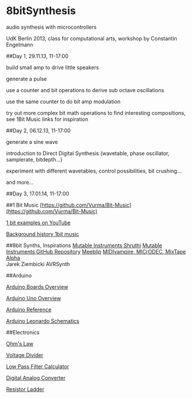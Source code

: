 8bitSynthesis
=============

audio synthesis with microcontrollers

UdK Berlin 2013, class for computational arts, workshop by Constantin Engelmann


##Day 1, 29.11.13, 11-17:00

build small amp to drive little speakers

generate a pulse

use a counter and bit operations to derive sub octave oscillations

use the same counter to do bit amp modulation

try out more complex bit math operations to find interesting compositions, see 1Bit Music links for inspiration

##Day 2, 06.12.13, 11-17:00

generate a sine wave

introduction to Direct Digital Synthesis (wavetable, phase oscillator, samplerate, bitdepth...)

experiment with different wavetables, control possibilities, bit crushing...

and more...   

##Day 3, 17.01.14, 11-17:00


##1 Bit Music
[https://github.com/Vurma/Bit-Music](https://github.com/Vurma/Bit-Music)

[1 bit examples on YouTube](http://www.youtube.com/watch?v=GtQdIYUtAHg)

[Background history 1bit music](http://countercomplex.blogspot.de/2011/10/algorithmic-symphonies-from-one-line-of.html)

##8bit Synths, Inspirations 
[Mutable Instruments Shruthi](http://mutable-instruments.net/)
[Mutable Instruments GitHub Repository](https://github.com/pichenettes)
[Meeblip](http://meeblip.com/)
[MIDIvampire, MICrODEC, MixTape Alpha](http://www.openmusiclabs.com/)	
Jarek Ziembicki AVRSynth

##Arduino

[Arduino Boards Overview](http://arduino.cc/en/Main/Products)

[Arduino Uno Overview](http://arduino.cc/en/Main/ArduinoBoardUno)

[Arduino Reference](http://arduino.cc/en/Reference/HomePage)

[Arduino Leonardo Schematics](http://arduino.cc/en/uploads/Main/arduino-leonardo-schematic_3b.pdf)

##Electronics

[Ohm's Law](http://en.wikipedia.org/wiki/Ohm%27s_law)

[Voltage Divider](http://en.wikipedia.org/wiki/Voltage_divider)

[Low Pass Filter Calculator](http://sim.okawa-denshi.jp/en/CRtool.php)

[Digital Analog Converter](http://en.wikipedia.org/wiki/Digital-to-analog_converter)

[Resistor Ladder](http://en.wikipedia.org/wiki/Resistor_ladder)
